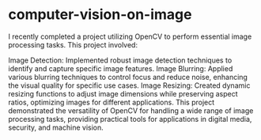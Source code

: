 # computer-vision-on-image
I recently completed a project utilizing OpenCV to perform essential image processing tasks.
This project involved:

Image Detection: Implemented robust image detection techniques to identify and capture specific image features.
Image Blurring: Applied various blurring techniques to control focus and reduce noise, enhancing the visual quality for specific use cases.
Image Resizing: Created dynamic resizing functions to adjust image dimensions while preserving aspect ratios, optimizing images for different applications.
This project demonstrated the versatility of OpenCV for handling a wide range of image processing tasks, providing practical tools for applications in digital media, security, and machine vision.
